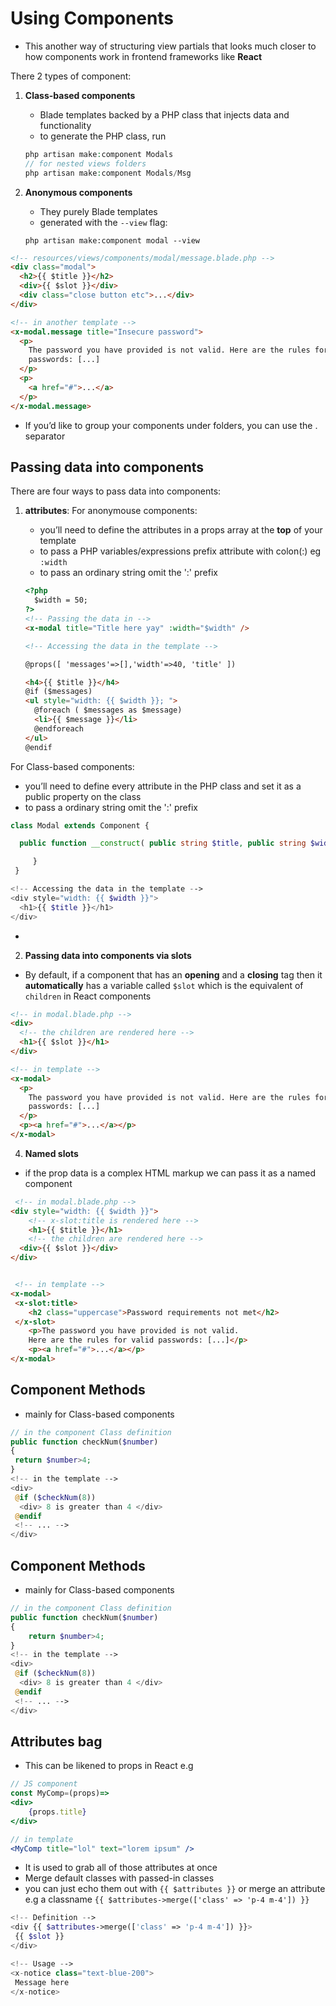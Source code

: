 <!-- @format -->

# Using Components

- This another way of structuring view partials that looks much closer to how components work in frontend frameworks like **React**

There 2 types of component:

1. **Class-based components**

   - Blade templates backed by a PHP class that injects data and functionality
   - to generate the PHP class, run

   ```php
   php artisan make:component Modals
   // for nested views folders
   php artisan make:component Modals/Msg
   ```

2. **Anonymous components**
   - They purely Blade templates
   - generated with the `--view` flag:
   ```
   php artisan make:component modal --view
   ```

```html
<!-- resources/views/components/modal/message.blade.php -->
<div class="modal">
  <h2>{{ $title }}</h2>
  <div>{{ $slot }}</div>
  <div class="close button etc">...</div>
</div>

<!-- in another template -->
<x-modal.message title="Insecure password">
  <p>
    The password you have provided is not valid. Here are the rules for valid
    passwords: [...]
  </p>
  <p>
    <a href="#">...</a>
  </p>
</x-modal.message>
```

- If you’d like to group your components under folders, you can use the . separator

## Passing data into components

There are four ways to pass data into components:

1. **attributes**:
   For anonymouse components:

   - you’ll need to define the attributes in a props array at the **top** of your template
   - to pass a PHP variables/expressions prefix attribute with colon(:) eg `:width`
   - to pass an ordinary string omit the ':' prefix

   ```html
   <?php 
     $width = 50; 
   ?>
   <!-- Passing the data in -->
   <x-modal title="Title here yay" :width="$width" />

   <!-- Accessing the data in the template -->

   @props([ 'messages'=>[],'width'=>40, 'title' ])

   <h4>{{ $title }}</h4>
   @if ($messages)
   <ul style="width: {{ $width }}; ">
     @foreach ( $messages as $message)
     <li>{{ $message }}</li>
     @endforeach
   </ul>
   @endif
   ```

For Class-based components:

- you’ll need to define every attribute in the PHP class and set it as a public property on the class
- to pass a ordinary string omit the ':' prefix

```php
class Modal extends Component {

  public function __construct( public string $title, public string $width ) {

     }
 }

<!-- Accessing the data in the template -->
<div style="width: {{ $width }}">
  <h1>{{ $title }}</h1>
</div>
```

-

2. **Passing data into components via slots**

- By default, if a component that has an **opening** and a **closing** tag then it **automatically** has a variable called `$slot` which is the equivalent of `children` in React components

```html
<!-- in modal.blade.php -->
<div>
  <!-- the children are rendered here -->
  <h1>{{ $slot }}</h1>
</div>

<!-- in template -->
<x-modal>
  <p>
    The password you have provided is not valid. Here are the rules for valid
    passwords: [...]
  </p>
  <p><a href="#">...</a></p>
</x-modal>
```

4. **Named slots**

- if the prop data is a complex HTML markup we can pass it as a named component

```html
 <!-- in modal.blade.php -->
<div style="width: {{ $width }}">
    <!-- x-slot:title is rendered here -->
    <h1>{{ $title }}</h1>
    <!-- the children are rendered here -->
  <div>{{ $slot }}</div>
</div>


 <!-- in template -->
<x-modal>
 <x-slot:title>
    <h2 class="uppercase">Password requirements not met</h2>
 </x-slot>
    <p>The password you have provided is not valid.
    Here are the rules for valid passwords: [...]</p>
    <p><a href="#">...</a></p>
</x-modal>


```

## Component Methods

- mainly for Class-based components

```php
// in the component Class definition
public function checkNum($number)
{
 return $number>4;
}
<!-- in the template -->
<div>
 @if ($checkNum(8))
  <div> 8 is greater than 4 </div>
 @endif
 <!-- ... -->
</div>

```

## Component Methods

- mainly for Class-based components

```php
// in the component Class definition
public function checkNum($number)
{
    return $number>4;
}
<!-- in the template -->
<div>
 @if ($checkNum(8))
  <div> 8 is greater than 4 </div>
 @endif
 <!-- ... -->
</div>

```

## Attributes bag

- This can be likened to props in React e.g

```jsx
// JS component
const MyComp=(props)=>
<div>
    {props.title}
</div>

// in template
<MyComp title="lol" text="lorem ipsum" />
```

- It is used to grab all of those attributes at once
- Merge default classes with passed-in classes
- you can just echo them out with `{{ $attributes }}` or merge an attribute e.g a classname `{{ $attributes->merge(['class' => 'p-4 m-4']) }}`

```php
<!-- Definition -->
<div {{ $attributes->merge(['class' => 'p-4 m-4']) }}>
 {{ $slot }}
</div>

<!-- Usage -->
<x-notice class="text-blue-200">
 Message here
</x-notice>
```
